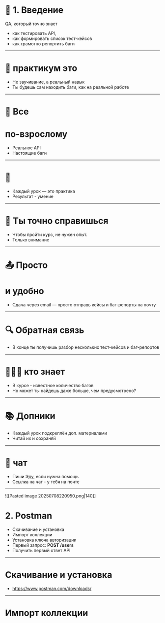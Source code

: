 # 📌 1. Введение
QA, который точно знает
+ как тестировать API,
+ как формировать список тест-кейсов
+ как грамотно репортить баги
---
# 🧠 практикум это
+ Не заучивание, а реальный навык
+ Ты будешь сам находить баги, как на реальной работе
---
# 🐞 Все
# по-взрослому
+ Реальное API
+ Настоящие баги
---
# 💪 
+ Каждый урок — это практика
+ Результат - умение
---
# 🚀 Ты точно справишься
+ Чтобы пройти курс, не нужен опыт.
+ Только внимание
---
# 📤 Просто
# и удобно
+ Сдача через email — просто отправь кейсы и баг-репорты на почту
---
# 🔍 Обратная связь
+ В конце ты получишь разбор нескольких тест-кейсов и баг-репортов
---
# 🕵🏼‍♂️ кто знает
+ В курсе - известное количество багов
+ Но может ты найдешь даже больше, чем предусмотрено?
---
# 📚 Допники
+ Каждый урок подкреплён доп. материалами
+ Читай их и сохраняй
---
# 💬 чат
+ Пиши Эду, если нужна помощь
+ Ссылка на чат - у тебя на почте

---
![[Pasted image 20250708220950.png|140]]
# 2. Postman
+ Скачивание и установка
+ Импорт коллекции
+ Установка ключа авторизации
+ Первый запрос: **POST /users**
+ Получить первый ответ API
---
# Скачивание и установка
+ https://www.postman.com/downloads/
---
# Импорт коллекции
